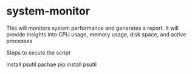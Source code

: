 # system-monitor
This will monitors system performance and generates a report. It will  provide insights into CPU usage, memory usage, disk space, and active processes

Steps to excute the script

Install psutil pachae
    pip install psutil